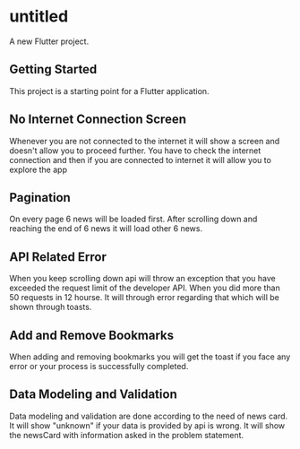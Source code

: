 # untitled

A new Flutter project.

## Getting Started

This project is a starting point for a Flutter application.

## No Internet Connection Screen
Whenever you are not connected to the internet it will show a screen and doesn't allow you to proceed further. You have to check the internet connection and then if you are connected to internet it will allow you to explore the app

## Pagination
On every page 6 news will be loaded first. After scrolling down and reaching the end of 6 news it will load other 6 news.

## API Related Error
When you keep scrolling down api will throw an exception that you have exceeded the request limit of the developer API.
When you did more than 50 requests in 12 hourse. It will through error regarding that which will be shown through toasts.


## Add and Remove Bookmarks
When adding and removing bookmarks you will get the toast if you face any error or your process is successfully completed.



## Data Modeling and Validation
Data modeling and validation are done according to the need of news card. It will show "unknown" if your data is provided by api is wrong. It will show the newsCard with information asked in the problem statement. 


